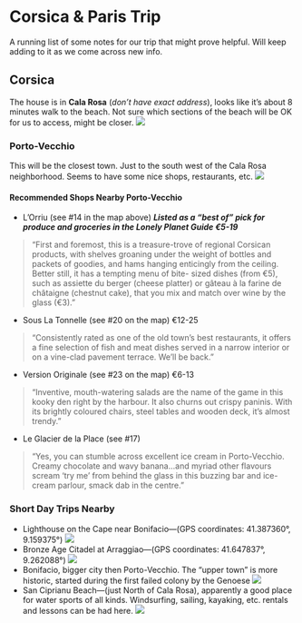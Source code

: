 # Corsica & Paris Trip
A running list of some notes for our trip that might prove helpful. Will keep adding to it as we come across new info.

## Corsica
The house is in **Cala Rosa** (_don’t have exact address_), looks like it’s about 8 minutes walk to the beach. Not sure which sections of the beach will be OK for us to access, might be closer.
![](https://photos-1.dropbox.com/t/2/AADjOQAQmO9F92tsBji6zGT-9JYtq0AGaWcMMdyB1_1oKQ/12/639042/png/32x32/3/1467237600/0/2/Screenshot%202016-06-20%2010.54.37.png/EIT0VBjgnuzkBCACKAI/vE3DYydX6yvNpnQl4qxRUgJYbWeLximdseaeRnQdKj8?size_mode=3&size=1600x1200)

### Porto-Vecchio
This will be the closest town. Just to the south west of the Cala Rosa neighborhood. Seems to have some nice shops, restaurants, etc.
![](https://photos-5.dropbox.com/t/2/AADdErFkty3FkYup17gBvV4NC9XySFP1pd8cdqTJjU5xsw/12/639042/png/32x32/3/1467234000/0/2/Screenshot%202016-06-29%2012.50.24.png/EIT0VBjgnuzkBCACKAI/KoQhOQNFUSe0EevElHlGy99lPKml3FmXN4yK4wNM_uM?size_mode=3&size=1600x1200)
#### Recommended Shops Nearby Porto-Vecchio
* L’Orriu (see #14 in the map above) _**Listed as a “best of” pick for produce and groceries in the Lonely Planet Guide €5-19**_
> “First and foremost, this is a treasure-trove of regional Corsican products, with shelves groaning under the weight of bottles and packets of goodies, and hams hanging enticingly from the ceiling. Better still, it has a tempting menu of bite- sized dishes (from €5), such as assiette du berger (cheese platter) or gâteau à la farine de châtaigne (chestnut cake), that you mix and match over wine by the glass (€3).”
* Sous La Tonnelle (see #20 on the map) €12-25
> “Consistently rated as one of the old town’s best restaurants, it offers a fine selection of fish and meat dishes served in a narrow interior or on a vine-clad pavement terrace. We’ll be back.”
* Version Originale (see #23 on the map) €6-13
> “Inventive, mouth-watering salads are the name of the game in this kooky den right by the harbour. It also churns out crispy paninis. With its brightly coloured chairs, steel tables and wooden deck, it’s almost trendy.”
* Le Glacier de la Place (see #17)
> “Yes, you can stumble across excellent ice cream in Porto-Vecchio. Creamy chocolate and wavy banana...and myriad other flavours scream ‘try me’ from behind the glass in this buzzing bar and ice-cream parlour, smack dab in the centre.”

### Short Day Trips Nearby

* Lighthouse on the Cape near Bonifacio—(GPS coordinates:  41.387360°, 9.159375°)
    ![](http://www.my-travel-experience.com/upload/article/46/around_corsica_by_car_in_7_days_cme.JPG)
* Bronze Age Citadel at Arraggiao—(GPS coordinates:  41.647837°, 9.262088°)
     ![](http://www.my-travel-experience.com/upload/article/46/around_corsica_by_car_in_7_days_4du.JPG)
* Bonifacio, bigger city then Porto-Vecchio. The “upper town” is more historic, started during the first failed colony by the Genoese
    ![](http://www.my-travel-experience.com/upload/article/46/around_corsica_by_car_in_7_days_8uj.JPG)
* San Ciprianu Beach—(just North of Cala Rosa), apparently a good place for water sports of all kinds. Windsurfing, sailing, kayaking, etc. rentals and lessons can be had here.
    ![](http://assets.serenity.co.uk/5000-5999/5743/720x360.jpg)

